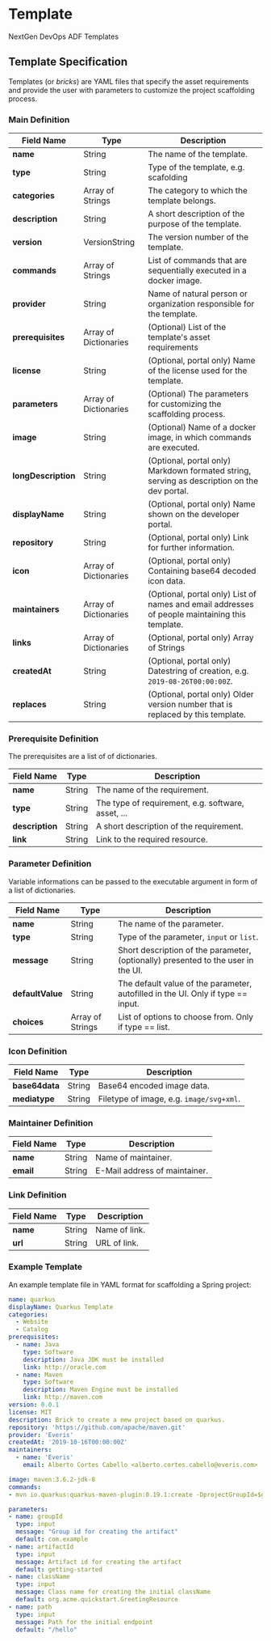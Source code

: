 # Template
NextGen DevOps ADF Templates

## Template Specification

Templates (or *bricks*) are YAML files that specify the asset requirements and provide the user with parameters to customize the project scaffolding process.

### Main Definition

| Field Name        | Type                  | Description                                              |
| ----------------- | --------------------- | -------------------------------------------------------- |
| **name**          | String                | The name of the template.                                |
| **type**          | String                | Type of the template, e.g. scafolding                    |
| **categories**    | Array of Strings      | The category to which the template belongs.              |
| **description**   | String                | A short description of the purpose of the template.      |
| **version**       | VersionString         | The version number of the template.                      |
| **commands**      | Array of Strings      | List of commands that are sequentially executed in a docker image. |
| **provider**      | String                | Name of natural person or organization responsible for the template. |
| **prerequisites** | Array of Dictionaries | (Optional) List of the template's asset requirements                |
| **license**       | String                | (Optional, portal only) Name of the license used for the template.               |
| **parameters**    | Array of Dictionaries | (Optional) The parameters for customizing the scaffolding process.  |
| **image**         | String                | (Optional) Name of a docker image, in which commands are executed.  |
| **longDescription** | String              | (Optional, portal only) Markdown formated string, serving as description on the dev portal. |
| **displayName** | String | (Optional, portal only) Name shown on the developer portal. |
| **repository** | String | (Optional, portal only) Link for further information. |
| **icon** | Array of Dictionaries | (Optional, portal only) Containing base64 decoded icon data. |
| **maintainers** | Array of Dictionaries | (Optional, portal only) List of names and email addresses of people maintaining this template. |
| **links** | Array of Dictionaries | (Optional, portal only) Array of Strings | List of links for further information. |
| **createdAt** | String | (Optional, portal only) Datestring of creation, e.g. `2019-08-26T00:00:00Z`. |
| **replaces** | String | (Optional, portal only) Older version number that is replaced by this template. |

### Prerequisite Definition 

The prerequisites are a list of of dictionaries.

| Field Name      | Type   | Description                                        |
| --------------- | ------ | -------------------------------------------------- |
| **name**        | String | The name of the requirement.                       |
| **type**        | String | The type of requirement, e.g. software, asset, ... | 
| **description** | String | A short description of the requirement.            | 
| **link**        | String | Link to the required resource.                     |

### Parameter Definition

Variable informations can be passed to the executable argument in form of a list of dictionaries.

| Field Name       | Type   | Description                                                  |
| ---------------- | ------ | ------------------------------------------------------------ |
| **name**         | String | The name of the parameter.                                   |
| **type**         | String | Type of the parameter, `input` or `list`.                        |
| **message**      | String | Short description of the parameter, (optionally) presented to the user in the UI. |
| **defaultValue** | String | The default value of the parameter, autofilled in the UI. Only if type == input.  |
| **choices**      | Array of Strings | List of options to choose from. Only if type == list. |

### Icon Definition 

| Field Name     | Type   | Description                              |
| -------------- | ------ | ---------------------------------------- |
| **base64data** | String | Base64 encoded image data.               |
| **mediatype**  | String | Filetype of image, e.g. `image/svg+xml`. |

### Maintainer Definition 

| Field Name | Type   | Description                   |
| ---------- | ------ | ----------------------------- |
| **name**   | String | Name of maintainer.           |
| **email**  | String | E-Mail address of maintainer. |

### Link Definition

| Field Name | Type   | Description   |
| ---------- | ------ | ------------- |
| **name**   | String | Name of link. |
| **url**    | String | URL of link.  |



### Example Template

An example template file in YAML format for scaffolding a Spring project:

```yaml
name: quarkus
displayName: Quarkus Template
categories: 
  - Website
  - Catalog
prerequisites:
  - name: Java
    type: Software
    description: Java JDK must be installed
    link: http://oracle.com
  - name: Maven
    type: Software
    description: Maven Engine must be installed
    link: http://maven.com
version: 0.0.1
license: MIT
description: Brick to create a new project based on quarkus.
repository: 'https://github.com/apache/maven.git'
provider: 'Everis'
createdAt: '2019-10-16T00:00:00Z'
maintainers:
  - name: 'Everis'
    email: Alberto Cortes Cabello <alberto.cortes.cabello@everis.com>

image: maven:3.6.2-jdk-8
commands:
- mvn io.quarkus:quarkus-maven-plugin:0.19.1:create -DprojectGroupId=$groupId -DprojectArtifactId=$artifactId -DclassName=$className -Dpath=$path

parameters:
- name: groupId
  type: input
  message: "Group id for creating the artifact"
  default: com.example
- name: artifactId
  type: input
  message: Artifact id for creating the artifact
  default: getting-started
- name: className
  type: input
  message: Class name for creating the initial className
  default: org.acme.quickstart.GreetingResource
- name: path
  type: input
  message: Path for the initial endpoint
  default: "/hello"
 ```
